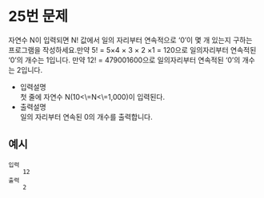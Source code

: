 # 25번 문제

자연수 N이 입력되면 N! 값에서 일의 자리부터 연속적으로 ‘0’이 몇 개 있는지 구하는 프로그램을 작성하세요.만약 5! = 5×4 × 3 × 2 ×1 = 120으로 일의자리부터 연속적된 ‘0’의 개수는 1입니다. 만약 12! = 479001600으로 일의자리부터 연속적된 ‘0’의 개수는 2입니다.

<ul>
    <li>입력설명<br>
    첫 줄에 자연수 N(10<\=N<\=1,000)이 입력된다.
    </li>
    <li>출력설명<br>
    일의 자리부터 연속된 0의 개수를 출력합니다.
    </li>
</ul>

## 예시
    입력
        12
    출력
        2